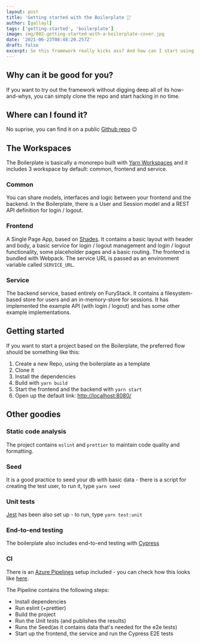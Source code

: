 ```yaml
---
layout: post
title: 'Getting started with the Boilerplate 🏁'
author: [gallayl]
tags: ['getting-started', 'boilerplate']
image: img/002-getting-started-with-a-boilerplate-cover.jpg
date: '2021-06-23T08:48:20.257Z'
draft: false
excerpt: So this framework really kicks ass? And how can I start using it?
---
```


## Why can it be good for you?

If you want to try out the framework without digging deep all of its how-and-whys, you can simply clone the repo and start hacking in no time.

## Where can I found it?

No suprise, you can find it on a public [Github repo](https://github.com/furystack/boilerplate) 😉

## The Workspaces

The Boilerplate is basically a monorepo built with [Yarn Workspaces](https://classic.yarnpkg.com/blog/2017/08/02/introducing-workspaces/) and it includes 3 workspace by default: common, frontend and service.

### Common
You can share models, interfaces and logic between your frontend and the backend.
In the Boilerplate, there is a User and Session model and a REST API definition for login / logout.

### Frontend
A Single Page App, based on [Shades](https://github.com/furystack/furystack/tree/develop/packages/shades). It contains a basic layout with header and body, a basic service for login / logout management and login / logout functionality, some placeholder pages and a basic routing. The frontend is bundled with Webpack. The service URL is passed as an environment variable called `SERVICE_URL`.

### Service
The backend service, based entirely on FuryStack. It contains a filesystem-based store for users and an in-memory-store for sessions. It has implemented the example API (with login / logout) and has some other example implementations.

## Getting started

If you want to start a project based on the Boilerplate, the preferred flow should be something like this:

1. Create a new Repo, using the boilerplate as a template
1. Clone it
1. Install the dependencies
1. Build with `yarn build`
1. Start the frontend and the backend with `yarn start`
1. Open up the default link: [http://localhost:8080/](http://localhost:8080/)

## Other goodies

### Static code analysis

The project contains `eslint` and `prettier` to maintain code quality and formatting.

### Seed

It is a good practice to seed your db with basic data - there is a script for creating the test user, to run it, type `yarn seed`

### Unit tests

[Jest](https://jestjs.io/) has been also set up - to run, type `yarn test:unit`

### End-to-end testing

The boilerplate also includes end-to-end testing with [Cypress](https://www.cypress.io/)

### CI

There is an [Azure Pipelines](https://azure.microsoft.com/en-us/services/devops/pipelines/) setup included - you can check how this looks like [here](https://dev.azure.com/furystack/FuryStack/_build?definitionId=3).

The Pipeline contains the following steps:
 - Install dependencies
 - Run eslint (+prettier)
 - Build the project
 - Run the Unit tests (and publishes the results)
 - Runs the Seed(as it contains data that's needed for the e2e tests)
 - Start up the frontend, the service and run the Cypress E2E tests
